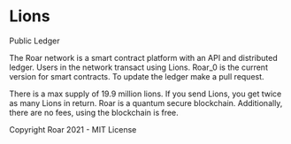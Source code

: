 # Lions
Public Ledger

The Roar network is a smart contract platform with an API and distributed ledger. Users in the network transact using Lions. Roar_0 is the current version for smart contracts. To update the ledger make a pull request.

There is a max supply of 19.9 million lions. If you send Lions, you get twice as many Lions in return. Roar is a quantum secure blockchain. Additionally, there are no fees, using the blockchain is free.

Copyright Roar 2021 - MIT License
